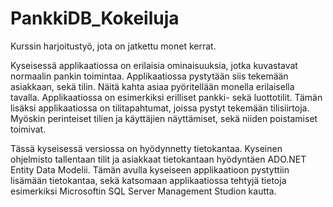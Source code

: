 # PankkiDB_Kokeiluja

Kurssin harjoitustyö, jota on jatkettu monet kerrat. 

Kyseisessä applikaatiossa on erilaisia ominaisuuksia, jotka kuvastavat normaalin pankin toimintaa. Applikaatiossa pystytään siis tekemään asiakkaan, sekä tilin. Näitä kahta asiaa pyöritellään monella erilaisella tavalla. Applikaatiossa on esimerkiksi erilliset pankki- sekä luottotilit. Tämän lisäksi applikaatiossa on tilitapahtumat, joissa pystyt tekemään tilisiirtoja. Myöskin perinteiset tilien ja käyttäjien näyttämiset, sekä niiden poistamiset toimivat.

Tässä kyseisessä versiossa on hyödynnetty tietokantaa. Kyseinen ohjelmisto tallentaan tilit ja asiakkaat tietokantaan hyödyntäen ADO.NET Entity Data Modelii. Tämän avulla kyseiseen applikaatioon pystyttiin lisämään tietokantaa, sekä katsomaan applikaatiossa tehtyjä tietoja esimerkiksi Microsoftin SQL Server Management Studion kautta.
